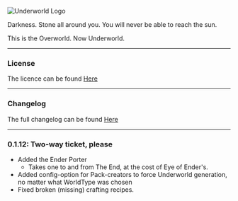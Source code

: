 ![Underworld Logo](http://i.imgur.com/z6wpnue.png)

Darkness. Stone all around you. You will never be able to reach the sun.

This is the Overworld. Now Underworld.

---

### License

The licence can be found [Here](https://github.com/Matryoshika/Underworld/blob/master/LICENSE.md)

---

### Changelog

The full changelog can be found [Here](https://github.com/Matryoshika/Underworld/blob/master/CHANGELOG.md)

---

### 0.1.12: Two-way ticket, please

- Added the Ender Porter
   - Takes one to and from The End, at the cost of Eye of Ender's.
- Added config-option for Pack-creators to force Underworld generation, no matter what WorldType was chosen
- Fixed broken (missing) crafting recipes.

